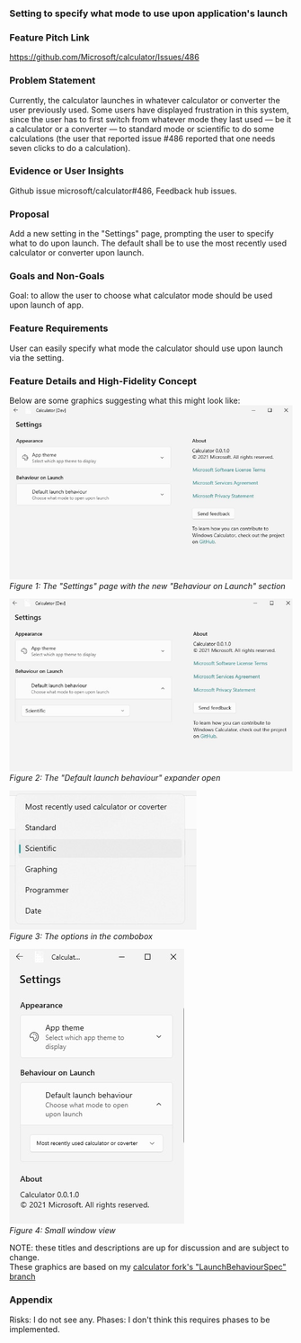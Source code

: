 ### Setting to specify what mode to use upon application's launch

### Feature Pitch Link
https://github.com/Microsoft/calculator/Issues/486

### Problem Statement
Currently, the calculator launches in whatever calculator or converter the user previously used. Some users have displayed frustration in this system, since the user has to first switch from whatever mode they last used — be it a calculator or a converter — to standard mode or scientific to do some calculations (the user that reported issue #486 reported that one needs seven clicks to do a calculation). 

### Evidence or User Insights
Github issue microsoft/calculator#486, Feedback hub issues.

### Proposal
Add a new setting in the "Settings" page, prompting the user to specify what to do upon launch. The default shall be to use the most recently used calculator or converter upon launch.

### Goals and Non-Goals
Goal: to allow the user to choose what calculator mode should be used upon launch of app.

### Feature Requirements
User can easily specify what mode the calculator should use upon launch via the setting.

### Feature Details and High-Fidelity Concept
Below are some graphics suggesting what this might look like:
![Figure 1: The "Settings" page with the new "Behaviour on Launch" section](./Assets_and_Images/Settings_page_with_new_launch_behaviour_settings.jpg)
<br/>*Figure 1: The "Settings" page with the new "Behaviour on Launch" section*

![Figure 2: The "Default launch behaviour" expander open](./Assets_and_Images/Settings_launch_behaviour_expander_open.jpg)
<br/>*Figure 2: The "Default launch behaviour" expander open*

![Figure 3: The options in the combobox](./Assets_and_Images/Settings_launch_behaviour_combobox.jpg)
<br/>*Figure 3: The options in the combobox*

![Figure 4: Small window view](./Assets_and_Images/Settings_launch_behaviour_small_view.jpg)
<br/>*Figure 4: Small window view*

NOTE: these titles and descriptions are up for discussion and are subject to change. <br/>
These graphics are based on my [calculator fork's "LaunchBehaviourSpec" branch](https://github.com/Chips1234/calculator/tree/LaunchBahviourSpec)

### Appendix
Risks: I do not see any.
Phases: I don't think this requires phases to be implemented.